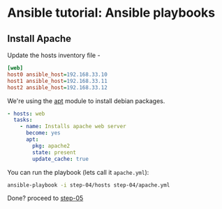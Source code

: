# Ansible tutorial: Ansible playbooks

## Install Apache 

Update the hosts inventory file - 

```ini
[web]
host0 ansible_host=192.168.33.10
host1 ansible_host=192.168.33.11
host2 ansible_host=192.168.33.12
```

We're using the [apt](https://docs.ansible.com/ansible/latest/collections/ansible/builtin/apt_module.html) module to install debian packages.

```yaml
- hosts: web
  tasks:
    - name: Installs apache web server
      become: yes
      apt:
        pkg: apache2
        state: present
        update_cache: true
```

You can run the playbook (lets call it `apache.yml`):

```bash
ansible-playbook -i step-04/hosts step-04/apache.yml
```

Done? proceed to [step-05](../step-05/)
